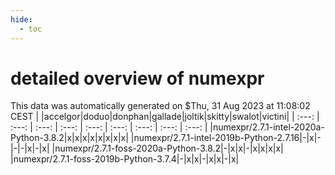 ```yaml
---
hide:
  - toc
---
```


detailed overview of numexpr
============================


This data was automatically generated on $Thu, 31 Aug 2023 at 11:08:02 CEST
| |accelgor|doduo|donphan|gallade|joltik|skitty|swalot|victini|
| :---: | :---: | :---: | :---: | :---: | :---: | :---: | :---: | :---: |
|numexpr/2.7.1-intel-2020a-Python-3.8.2|x|x|x|x|x|x|x|x|
|numexpr/2.7.1-intel-2019b-Python-2.7.16|-|x|-|-|-|x|-|x|
|numexpr/2.7.1-foss-2020a-Python-3.8.2|-|x|x|-|x|x|x|x|
|numexpr/2.7.1-foss-2019b-Python-3.7.4|-|x|x|-|x|x|-|x|
